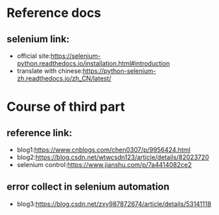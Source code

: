 # Reference docs #
## selenium link: ##
* official site:https://selenium-python.readthedocs.io/installation.html#introduction
* translate with chinese:https://python-selenium-zh.readthedocs.io/zh_CN/latest/
# Course of third part #
## reference link: ##
* blog1:https://www.cnblogs.com/chen0307/p/9956424.html
* blog2:https://blog.csdn.net/wtwcsdn123/article/details/82023720
* selenium control:https://www.jianshu.com/p/7a4414082ce2
## error collect in selenium automation ##
* blog3:https://blog.csdn.net/zxy987872674/article/details/53141118
